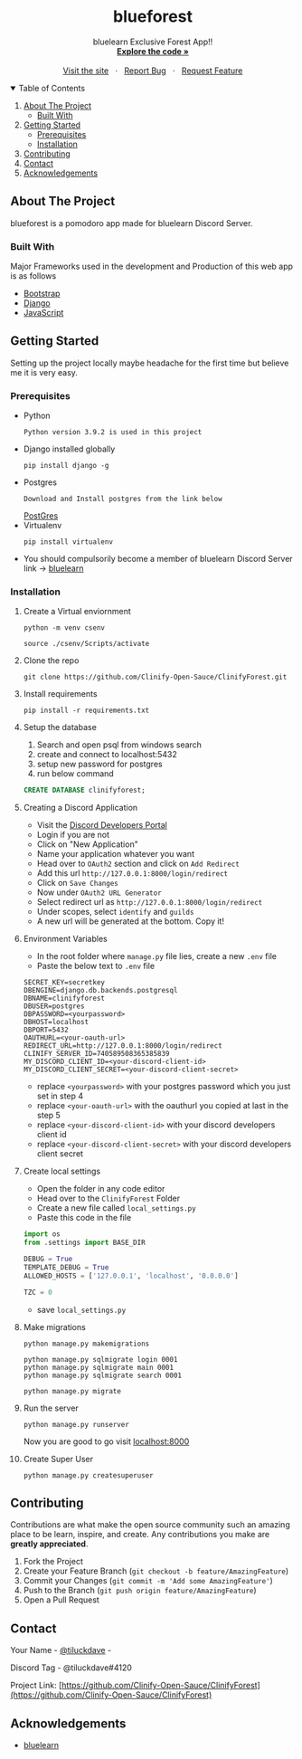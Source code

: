 <p align="center">

  <h1 align="center">blueforest</h1>

  <p align="center">
    bluelearn Exclusive Forest App!!
    <br />
    <a href="https://github.com/Clinify-Open-Sauce/ClinifyForest"><strong>Explore the code »</strong></a>
    <br />
    <br />
    &nbsp;&nbsp;<a href="https://clinifyforest.herokuapp.com/">Visit the site</a>&nbsp;&nbsp;
    ·
    &nbsp;&nbsp;<a href="https://github.com/Clinify-Open-Sauce/ClinifyForest/issues">Report Bug</a>&nbsp;&nbsp;
    ·
    &nbsp;&nbsp;<a href="https://github.com/Clinify-Open-Sauce/ClinifyForest/issues">Request Feature</a>&nbsp;&nbsp;
  </p>
</p>



<!-- TABLE OF CONTENTS -->
<details open="open">
  <summary>Table of Contents</summary>
  <ol>
    <li>
      <a href="#about-the-project">About The Project</a>
      <ul>
        <li><a href="#built-with">Built With</a></li>
      </ul>
    </li>
    <li>
      <a href="#getting-started">Getting Started</a>
      <ul>
        <li><a href="#prerequisites">Prerequisites</a></li>
        <li><a href="#installation">Installation</a></li>
      </ul>
    </li>
    <li><a href="#contributing">Contributing</a></li>
    <li><a href="#contact">Contact</a></li>
    <li><a href="#acknowledgements">Acknowledgements</a></li>
  </ol>
</details>


<!-- ABOUT THE PROJECT -->
## About The Project

blueforest is a pomodoro app made for bluelearn Discord Server.

### Built With

Major Frameworks used in the development and Production of this web app is as follows
* [Bootstrap](https://getbootstrap.com)
* [Django](https://www.djangoproject.com/)
* [JavaScript](https://developer.mozilla.org/en-US/docs/Web/JavaScript)


<!-- GETTING STARTED -->
## Getting Started

Setting up the project locally maybe headache for the first time but believe me it is very easy.

### Prerequisites

* Python
  ```shell
  Python version 3.9.2 is used in this project
  ```
* Django installed globally
  ```shell
  pip install django -g
  ```
* Postgres
  ```
  Download and Install postgres from the link below
  ```
  [PostGres](https://www.postgresql.org/download/windows/)
* Virtualenv
  ```shell
  pip install virtualenv
  ```
* You should compulsorily become a member of bluelearn Discord Server link ->
  [bluelearn](https://bluelearn.in/discord)
 
### Installation

1. Create a Virtual enviornment
   ```shell
   python -m venv csenv
   ```
   ```shell
   source ./csenv/Scripts/activate
   ```
3. Clone the repo
   ```shell
   git clone https://github.com/Clinify-Open-Sauce/ClinifyForest.git
   ```
3. Install requirements
   ```shell
   pip install -r requirements.txt
   ```
4. Setup the database
   1. Search and open psql from windows search
   2. create and connect to localhost:5432
   3. setup new password for postgres
   4. run below command
   ```sql
   CREATE DATABASE clinifyforest;
   ```
5. Creating a Discord Application
   * Visit the [Discord Developers Portal](https://discord.com/developers/applications)
   * Login if you are not
   * Click on "New Application"
   * Name your application whatever you want
   * Head over to `OAuth2` section and click on `Add Redirect`
   * Add this url `http://127.0.0.1:8000/login/redirect`
   * Click on `Save Changes`
   * Now under `OAuth2 URL Generator`
   * Select redirect url as `http://127.0.0.1:8000/login/redirect`
   * Under scopes, select `identify` and `guilds`
   * A new url will be generated at the bottom. Copy it!
   
6. Environment Variables
   * In the root folder where `manage.py` file lies, create a new `.env` file
   * Paste the below text to `.env` file
   ```
   SECRET_KEY=secretkey
   DBENGINE=django.db.backends.postgresql
   DBNAME=clinifyforest
   DBUSER=postgres
   DBPASSWORD=<yourpassword>
   DBHOST=localhost
   DBPORT=5432
   OAUTHURL=<your-oauth-url>
   REDIRECT_URL=http://127.0.0.1:8000/login/redirect
   CLINIFY_SERVER_ID=740589508365385839
   MY_DISCORD_CLIENT_ID=<your-discord-client-id>
   MY_DISCORD_CLIENT_SECRET=<your-discord-client-secret>
   ```
   * replace `<yourpassword>` with your postgres password which you just set in step 4
   * replace `<your-oauth-url>` with the oauthurl you copied at last in the step 5
   * replace `<your-discord-client-id>` with your discord developers client id
   * replace `<your-discord-client-secret>` with your discord developers client secret
7. Create local settings
   * Open the folder in any code editor
   * Head over to the `ClinifyForest` Folder
   * Create a new file called `local_settings.py`
   * Paste this code in the file
   ```python
   import os
   from .settings import BASE_DIR
   
   DEBUG = True
   TEMPLATE_DEBUG = True
   ALLOWED_HOSTS = ['127.0.0.1', 'localhost', '0.0.0.0']
   
   TZC = 0
   ```
   * save `local_settings.py`
9. Make migrations
   ```shell
   python manage.py makemigrations
   ```
   ```shell
   python manage.py sqlmigrate login 0001
   python manage.py sqlmigrate main 0001
   python manage.py sqlmigrate search 0001
   ```
   ```shell
   python manage.py migrate
   ```
10. Run the server
    ```shell
    python manage.py runserver
    ```
    Now you are good to go visit [localhost:8000](http://127.0.0.1:8000)
    
11. Create Super User
    ```shell
    python manage.py createsuperuser
    ```
   


<!-- CONTRIBUTING -->
## Contributing

Contributions are what make the open source community such an amazing place to be learn, inspire, and create. Any contributions you make are **greatly appreciated**.

1. Fork the Project
2. Create your Feature Branch (`git checkout -b feature/AmazingFeature`)
3. Commit your Changes (`git commit -m 'Add some AmazingFeature'`)
4. Push to the Branch (`git push origin feature/AmazingFeature`)
5. Open a Pull Request



<!-- CONTACT -->
## Contact

Your Name - [@tiluckdave](https://twitter.com/tiluckdave) - 

Discord Tag - @tiluckdave#4120

Project Link: [https://github.com/Clinify-Open-Sauce/ClinifyForest](https://github.com/Clinify-Open-Sauce/ClinifyForest)


<!-- ACKNOWLEDGEMENTS -->
## Acknowledgements
* [bluelearn](https://bluelearn.in)
